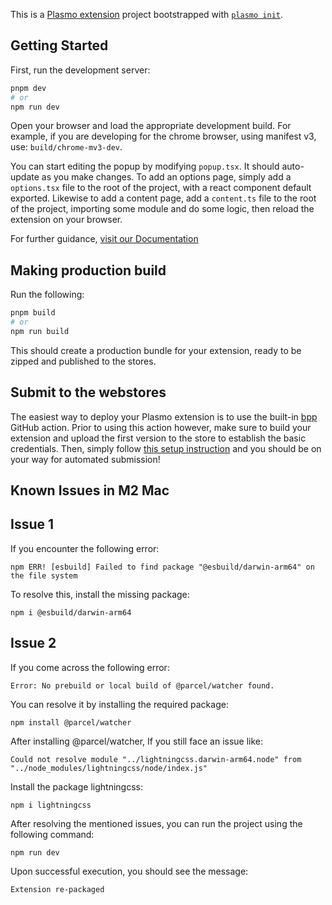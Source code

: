This is a [Plasmo extension](https://docs.plasmo.com/) project bootstrapped with [`plasmo init`](https://www.npmjs.com/package/plasmo).

## Getting Started

First, run the development server:

```bash
pnpm dev
# or
npm run dev
```

Open your browser and load the appropriate development build. For example, if you are developing for the chrome browser, using manifest v3, use: `build/chrome-mv3-dev`.

You can start editing the popup by modifying `popup.tsx`. It should auto-update as you make changes. To add an options page, simply add a `options.tsx` file to the root of the project, with a react component default exported. Likewise to add a content page, add a `content.ts` file to the root of the project, importing some module and do some logic, then reload the extension on your browser.

For further guidance, [visit our Documentation](https://docs.plasmo.com/)

## Making production build

Run the following:

```bash
pnpm build
# or
npm run build
```

This should create a production bundle for your extension, ready to be zipped and published to the stores.

## Submit to the webstores

The easiest way to deploy your Plasmo extension is to use the built-in [bpp](https://bpp.browser.market) GitHub action. Prior to using this action however, make sure to build your extension and upload the first version to the store to establish the basic credentials. Then, simply follow [this setup instruction](https://docs.plasmo.com/framework/workflows/submit) and you should be on your way for automated submission!

## Known Issues in M2 Mac

## Issue 1

If you encounter the following error:

```shell
npm ERR! [esbuild] Failed to find package "@esbuild/darwin-arm64" on the file system
```

To resolve this, install the missing package:

```shell
npm i @esbuild/darwin-arm64
```

## Issue 2

If you come across the following error:

```shell
Error: No prebuild or local build of @parcel/watcher found.
```

You can resolve it by installing the required package:

```shell
npm install @parcel/watcher
```

After installing @parcel/watcher, If you still face an issue like:

```shell
Could not resolve module "../lightningcss.darwin-arm64.node" from "../node_modules/lightningcss/node/index.js"
```

Install the package lightningcss:

```shell
npm i lightningcss
```

After resolving the mentioned issues, you can run the project using the following command:

```shell
npm run dev
```

Upon successful execution, you should see the message:

```shell
Extension re-packaged
```
